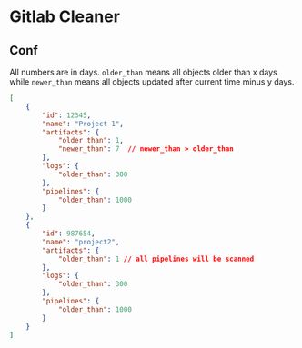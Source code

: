 # Gitlab Cleaner

## Conf

All numbers are in days. `older_than` means all objects older than x days while `newer_than` means all objects updated after current time minus y days.

```json
[
    {
        "id": 12345,
        "name": "Project 1",
        "artifacts": {
            "older_than": 1,
            "newer_than": 7  // newer_than > older_than
        },
        "logs": {
            "older_than": 300
        },
        "pipelines": {
            "older_than": 1000
        }
    },
    {
        "id": 987654,
        "name": "project2",
        "artifacts": {
            "older_than": 1 // all pipelines will be scanned
        },
        "logs": {
            "older_than": 300
        },
        "pipelines": {
            "older_than": 1000
        }
    }
]
```
